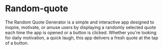 # Random-quote
The Random Quote Generator is a simple and interactive app designed to inspire, motivate, or amuse users by displaying a randomly selected quote each time the app is opened or a button is clicked. Whether you're looking for daily motivation, a quick laugh, this app delivers a fresh quote at the tap of a button.
